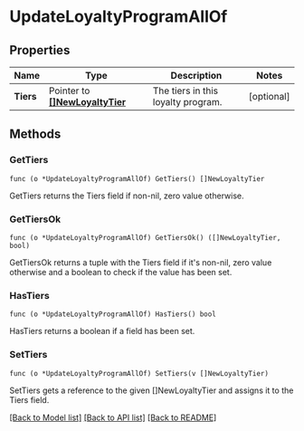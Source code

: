 # UpdateLoyaltyProgramAllOf

## Properties

Name | Type | Description | Notes
------------ | ------------- | ------------- | -------------
**Tiers** | Pointer to [**[]NewLoyaltyTier**](NewLoyaltyTier.md) | The tiers in this loyalty program. | [optional] 

## Methods

### GetTiers

`func (o *UpdateLoyaltyProgramAllOf) GetTiers() []NewLoyaltyTier`

GetTiers returns the Tiers field if non-nil, zero value otherwise.

### GetTiersOk

`func (o *UpdateLoyaltyProgramAllOf) GetTiersOk() ([]NewLoyaltyTier, bool)`

GetTiersOk returns a tuple with the Tiers field if it's non-nil, zero value otherwise
and a boolean to check if the value has been set.

### HasTiers

`func (o *UpdateLoyaltyProgramAllOf) HasTiers() bool`

HasTiers returns a boolean if a field has been set.

### SetTiers

`func (o *UpdateLoyaltyProgramAllOf) SetTiers(v []NewLoyaltyTier)`

SetTiers gets a reference to the given []NewLoyaltyTier and assigns it to the Tiers field.


[[Back to Model list]](../README.md#documentation-for-models) [[Back to API list]](../README.md#documentation-for-api-endpoints) [[Back to README]](../README.md)



